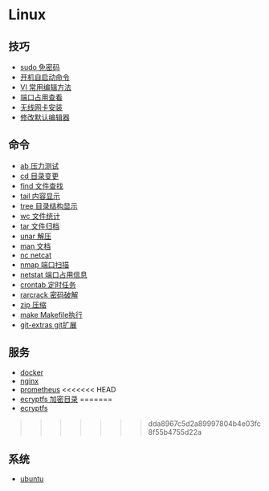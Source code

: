 # Linux

## 技巧

* [sudo 免密码](sudo_免密码.md)
* [开机自启动命令](开机自启动命令.md)
* [VI 常用编辑方法](VI_常用编辑方法.md)
* [端口占用查看](端口占用查看.md)
* [无线网卡安装](无线网卡.md)
* [修改默认编辑器](修改默认编辑器.md)

## 命令

* [ab 压力测试](ab.md)
* [cd 目录变更](cd.md)
* [find 文件查找](find.md)
* [tail 内容显示](tail.md)
* [tree 目录结构显示](tree.md)
* [wc 文件统计](wc.md)
* [tar 文件归档](tar.md)
* [unar 解压](unar.md)
* [man 文档](man.md)
* [nc netcat](nc.md)
* [nmap 端口扫描](nmap.md)
* [netstat 端口占用信息](netstat.md)
* [crontab 定时任务](crontab.md)
* [rarcrack 密码破解](rarcrack.md)
* [zip 压缩](zip.md)
* [make Makefile执行](make.md)
* [git-extras git扩展](git-extras.md)

## 服务

* [docker](docker.md)
* [nginx](nginx.md)
* [prometheus](prometheus.md)
<<<<<<< HEAD
* [ecryptfs 加密目录](ecryptfs.md)
=======
* [ecryptfs](加密目录)
>>>>>>> dda8967c5d2a89997804b4e03fc8f55b4755d22a

## 系统

* [ubuntu](ubuntu/README.md)
